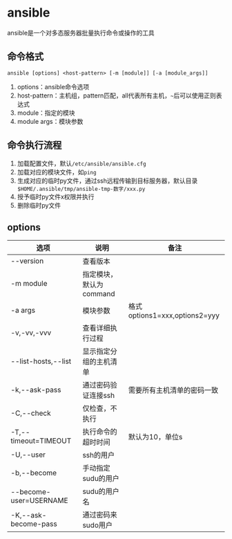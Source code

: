 # ansible
ansible是一个对多态服务器批量执行命令或操作的工具

## 命令格式
`ansible [options] <host-pattern> [-m [module]] [-a [module_args]]`
1. options：ansible命令选项
2. host-pattern：主机组，pattern匹配，all代表所有主机，`~`后可以使用正则表达式
3. module：指定的模块
4. module args：模块参数

## 命令执行流程
1. 加载配置文件，默认`/etc/ansible/ansible.cfg`
2. 加载对应的模块文件，如`ping`
3. 生成对应的临时py文件，通过ssh远程传输到目标服务器，默认目录`$HOME/.ansible/tmp/ansible-tmp-数字/xxx.py`
4. 授予临时py文件x权限并执行
5. 删除临时py文件

## options
| 选项                   | 说明                    | 备注                           |
| ---------------------- | ----------------------- | ------------------------------ |
| --version              | 查看版本                |                                |
| -m module              | 指定模块，默认为command |                                |
| -a args                | 模块参数                | 格式 options1=xxx,options2=yyy |
| -v,-vv,-vvv            | 查看详细执行过程        |                                |
| --list-hosts,--list    | 显示指定分组的主机清单  |                                |
| -k,--ask-pass          | 通过密码验证连接ssh     | 需要所有主机清单的密码一致     |
| -C,--check             | 仅检查，不执行          |                                |
| -T,--timeout=TIMEOUT   | 执行命令的超时时间      | 默认为10，单位s                |
| -U,--user              | ssh的用户               |                                |
| -b,--become            | 手动指定sudu的用户      |                                |
| --become-user=USERNAME | sudu的用户名            |                                |
| -K,--ask-become-pass   | 通过密码来sudo用户      |                                |
